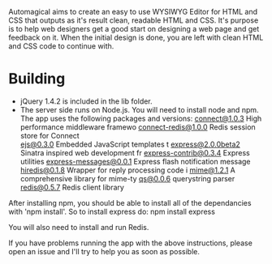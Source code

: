Automagical aims to create an easy to use WYSIWYG Editor for HTML and CSS that outputs as it's result clean, readable HTML and CSS. It's purpose is to help web designers get a good start on designing a web page and get feedback on it. When the initial design is done, you are left with clean HTML and CSS code to continue with.

Building
================
* jQuery 1.4.2 is included in the lib folder.
* The server side runs on Node.js. You will need to install node and npm. The app uses the following packages and versions:
	connect@1.0.3             High performance middleware framewo
	connect-redis@1.0.0       Redis session store for Connect    
	ejs@0.3.0                 Embedded JavaScript templates     t
	express@2.0.0beta2        Sinatra inspired web development fr
	express-contrib@0.3.4     Express utilities
	express-messages@0.0.1    Express flash notification message 
	hiredis@0.1.8             Wrapper for reply processing code i
	mime@1.2.1                A comprehensive library for mime-ty
	qs@0.0.6                  querystring parser    
	redis@0.5.7               Redis client library    

After installing npm, you should be able to install all of the dependancies with 'npm install'. So to install express do:
	npm install express
	
You will also need to install and run Redis.
	
If you have problems running the app with the above instructions, please open an issue and I'll try to help you as soon as possible.